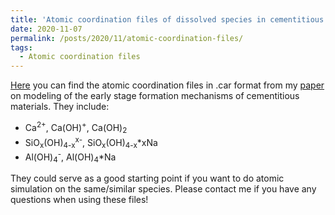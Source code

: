 ```yaml
---
title: 'Atomic coordination files of dissolved species in cementitious materials'
date: 2020-11-07
permalink: /posts/2020/11/atomic-coordination-files/
tags:
  - Atomic coordination files
---
```


[Here](http://kengran.github.io/files/files/atomic-coord-files-Yang-and-White-CCR-2020.zip) you can find the atomic coordination files in .car format from my [paper](https://www.sciencedirect.com/science/article/pii/S0008884620315465?via%3Dihub) on modeling of the early stage formation mechanisms of cementitious materials. They include:

- Ca<sup>2+</sup>, Ca(OH)<sup>+</sup>, Ca(OH)<sub>2</sub>
- SiO<sub>x</sub>(OH)<sub>4-x</sub><sup>x-</sup>, SiO<sub>x</sub>(OH)<sub>4-x</sub>\*xNa
- Al(OH)<sub>4</sub><sup>-</sup>, Al(OH)<sub>4</sub>\*Na

They could serve as a good starting point if you want to do atomic simulation on the same/similar species. Please contact me if you have any questions when using these files!
